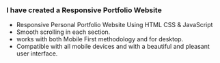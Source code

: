 ### I have created a Responsive Portfolio Website 

- Responsive Personal Portfolio Website Using HTML CSS & JavaScript
- Smooth scrolling in each section.
- works with both Mobile First methodology and for desktop.
- Compatible with all mobile devices and with a beautiful and pleasant user interface.



